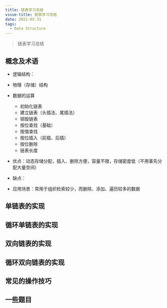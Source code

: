 ```yaml
---
title: 链表学习总结
vssue-title: 链表学习总结
date: 2021-05-31
tags:
  - Data Structure
---
```


> 链表学习总结

<!-- more -->

## 概念及术语

- 逻辑结构：
- 物理（存储）结构
- 数据的运算
  - 初始化链表
  - 建立链表（头插法、尾插法）
  - 销毁链表
  - 按位查找（基础）
  - 按值查找
  - 按位插入（前插、后插）
  - 按位删除
  - 链表长度


- 优点：动态存储分配，插入、删除方便，容量不限，存储密度低（不用事先分配大量空间）
- 缺点：
- 应用场景：常用于组织检索较少，而删除、添加、遍历较多的数据

## 单链表的实现

## 循环单链表的实现

## 双向链表的实现

## 循环双向链表的实现

## 常见的操作技巧

## 一些题目
